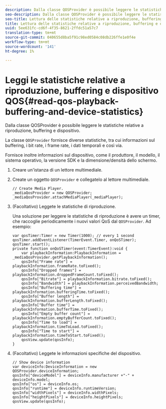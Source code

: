 ```yaml
---
description: Dalla classe QOSProvider è possibile leggere le statistiche relative a riproduzione, buffering e dispositivo.
seo-description: Dalla classe QOSProvider è possibile leggere le statistiche relative a riproduzione, buffering e dispositivo.
seo-title: Lettura delle statistiche relative a riproduzione, buffering e dispositivo QOS
title: Lettura delle statistiche relative a riproduzione, buffering e dispositivo QOS
uuid: 5ee631fc-cd6f-4f35-8621-2ffdc51a57c7
translation-type: tm+mt
source-git-commit: 040655d8ba5f91c98ed0584c08db226ffe1e0f4e
workflow-type: tm+mt
source-wordcount: '141'
ht-degree: 1%

---
```



# Leggi le statistiche relative a riproduzione, buffering e dispositivo QOS{#read-qos-playback-buffering-and-device-statistics}

Dalla classe QOSProvider è possibile leggere le statistiche relative a riproduzione, buffering e dispositivo.

La classe `QOSProvider` fornisce diverse statistiche, tra cui informazioni sul buffering, i bit rate, i frame rate, i dati temporali e così via.

Fornisce inoltre informazioni sul dispositivo, come il produttore, il modello, il sistema operativo, la versione SDK e la dimensione/densità dello schermo.

1. Creare un&#39;istanza di un lettore multimediale.
1. Create un oggetto `QOSProvider` e collegatelo al lettore multimediale.

   ```
   // Create Media Player. 
   _mediaQosProvider = new QOSProvider; 
   _mediaQosProvider.attachMediaPlayer(_mediaPlayer);
   ```

1. (Facoltativo) Leggete le statistiche di riproduzione.

   Una soluzione per leggere le statistiche di riproduzione è avere un timer, che raccoglie periodicamente i nuovi valori QoS dal `QOSProvider`. Ad esempio:

   ```
   var qosTimer:Timer = new Timer(1000); // every 1 second  
   qosTimer.addEventListener(TimerEvent.Timer, onQoSTimer);  
   qosTimer.start(); 
   private function onQoSTimer(event:TimerEvent):void { 
       var playbackInformation:PlaybackInformation = _mediaQosProvider.getPlaybackInformation(); 
       qosInfo["Frame rate"] = playbackInformation.frameRate.toFixed();  
       qosInfo["Dropped frames"] = playbackInformation.droppedFrameCount.toFixed(); 
       qosInfo["Bitrate"] = playbackInformation.bitrate.toFixed(); 
       qosInfo["Bandwidth"] = playbackInformation.perceivedBandwidth; 
       qosInfo["Buffering time"] = playbackInformation.bufferingTime.toFixed(); 
       qosInfo["Buffer length"] = playbackInformation.bufferLength.toFixed();  
       qosInfo["Buffer time"] = playbackInformation.bufferTime.toFixed(); 
       qosInfo["Empty buffer count"] = playbackInformation.emptyBufferCount.toFixed();  
       qosInfo["Time to load"] = playbackInformation.timeToLoad.toFixed();  
       qosInfo["Time to start"] = playbackInformation.timeToStart.toFixed(); 
       qosView.update(qosInfo); 
   }
   ```

1. (Facoltativo) Leggete le informazioni specifiche del dispositivo.

   ```
   // Show device information 
   var deviceInfo:DeviceInformation = new QOSProvider.deviceInformation; 
   qosInfo["deviceModel"] = deviceInfo.manufacturer +"-" + deviceInfo.model; 
   qosInfo["os"] = deviceInfo.os;  
   qosInfo["runtime"] = deviceInfo.runtimeVersion;  
   qosInfo["widthPixels"] = deviceInfo.widthPixels;  
   qosInfo["heightPixels"] = deviceInfo.heightPixels; 
   qosView.update(qosInfo); 
   ```

